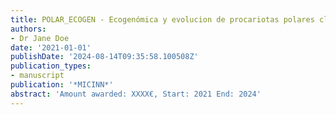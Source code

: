 ```yaml
---
title: POLAR_ECOGEN - Ecogenómica y evolucion de procariotas polares clave no cultivados
authors:
- Dr Jane Doe
date: '2021-01-01'
publishDate: '2024-08-14T09:35:58.100508Z'
publication_types:
- manuscript
publication: '*MICINN*'
abstract: 'Amount awarded: XXXX€, Start: 2021 End: 2024'
---
```

